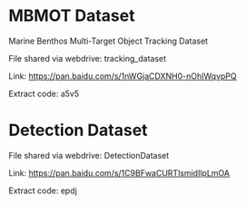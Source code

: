 # MBMOT Dataset
Marine Benthos Multi-Target Object Tracking Dataset

File shared via webdrive: tracking_dataset

Link: https://pan.baidu.com/s/1nWGjaCDXNH0-nOhIWqvpPQ 

Extract code: a5v5 


# Detection Dataset
File shared via webdrive: DetectionDataset

Link: https://pan.baidu.com/s/1C9BFwaCURTlsmidIlpLmOA 

Extract code: epdj 
